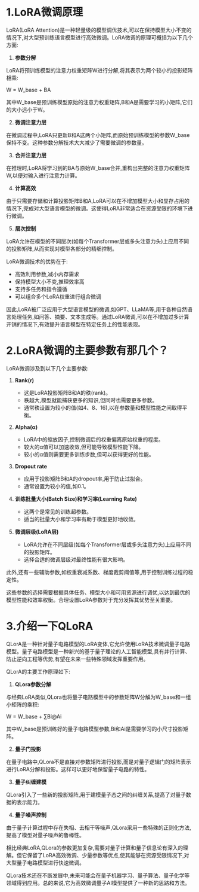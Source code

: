 # 1.LoRA微调原理
LoRA(LoRA Attention)是一种轻量级的模型调优技术,可以在保持模型大小不变的情况下,对大型预训练语言模型进行高效微调。LoRA微调的原理可概括为以下几个方面:

1. **参数分解**

LoRA将预训练模型的注意力权重矩阵W进行分解,将其表示为两个较小的投影矩阵相乘:

W = W_base + BA

其中W_base是预训练模型原始的注意力权重矩阵,B和A是需要学习的小矩阵,它们的大小远小于W。

2. **微调注意力层**

在微调过程中,LoRA只更新B和A这两个小矩阵,而原始预训练模型的参数W_base保持不变。这种参数分解技术大大减少了需要微调的参数量。

3. **合并注意力层**

在推理时,LoRA将学习到的BA与原始W_base合并,重构出完整的注意力权重矩阵W,以便对输入进行注意力计算。

4. **计算高效**

由于只需要存储和计算投影矩阵B和A,LoRA可以在不增加模型大小和显存占用的情况下,完成对大型语言模型的微调。这使得LoRA非常适合在资源受限的环境下进行微调。

5. **层次控制**

LoRA允许在模型的不同层次(如每个Transformer层或多头注意力头)上应用不同的投影矩阵,从而实现对模型各部分的精细控制。

LoRA微调技术的优势在于:

- 高效利用参数,减小内存需求
- 保持模型大小不变,推理效率高
- 支持多任务和指令遵循
- 可以组合多个LoRA权重进行组合微调

因此,LoRA被广泛应用于大型语言模型的微调,如GPT、LLaMA等,用于各种自然语言处理任务,如问答、摘要、文本生成等。通过LoRA微调,可以在不增加过多计算开销的情况下,有效提升语言模型在特定任务上的性能表现。

# 2.LoRA微调的主要参数有那几个？
LoRA微调涉及到以下几个主要参数:

1. **Rank(r)**
   - 这是LoRA投影矩阵B和A的秩(rank)。
   - 秩越大,模型就能捕获更多的知识,但同时也需要更多参数。
   - 通常秩设置为较小的值(如4、8、16),以在参数量和模型性能之间取得平衡。

2. **Alpha(α)** 
   - LoRA中的缩放因子,控制微调后的权重偏离原始权重的程度。
   - 较大的α值可以加速收敛,但可能导致模型性能下降。
   - 较小的α值则需要更多训练步数,但可以获得更好的性能。

3. **Dropout rate**
   - 应用于投影矩阵B和A的dropout率,用于防止过拟合。
   - 通常设置为较小的值,如0.1。

4. **训练批量大小(Batch Size)和学习率(Learning Rate)**
   - 这两个是常见的训练超参数。
   - 适当的批量大小和学习率有助于模型更好地收敛。

5. **微调层级(LoRA层)**
   - LoRA允许在不同层级(如每个Transformer层或多头注意力头)上应用不同的投影矩阵。
   - 选择合适的微调层级对最终性能有很大影响。

此外,还有一些辅助参数,如权重衰减系数、梯度裁剪阈值等,用于控制训练过程的稳定性。

这些参数的选择需要根据具体任务、模型大小和可用资源进行调优,以达到最优的模型性能和效率权衡。合理设置LoRA参数对于充分发挥其优势至关重要。

# 3.介绍一下QLoRA
QLorA是一种针对量子电路模型的LoRA变体,它允许使用LoRA技术微调量子电路模型。量子电路模型是一种新兴的基于量子理论的人工智能模型,具有并行计算、防止逆向工程等优势,有望在未来一些特殊领域发挥重要作用。

QLorA的主要工作原理如下:

1. **QLora参数分解**

与经典LoRA类似,QLora也将量子电路模型中的参数矩阵W分解为W_base和一组小矩阵的乘积:

W = W_base + ∑Bi@Ai

其中W_base是预训练好的量子电路模型参数,Bi和Ai是需要学习的小尺寸投影矩阵。

2. **量子门投影**

在量子电路中,QLora不是直接对参数矩阵进行投影,而是对量子逻辑门的矩阵表示进行LoRA分解和投影。这样可以更好地保留量子电路的特性。

3. **量子纠缠建模**

QLora引入了一些新的投影矩阵,用于建模量子态之间的纠缠关系,提高了对量子数据的表示能力。

4. **量子噪声控制**

由于量子计算过程中存在失相、去相干等噪声,QLora采用一些特殊的正则化方法,提高了模型对量子噪声的鲁棒性。

相比经典LoRA,QLora的参数更加复杂,需要对量子计算和量子信息论有深入的理解。但它保留了LoRA高效微调、少量参数等优点,使其能够在资源受限情况下,对大型量子电路模型进行快速微调。

QLora技术还在不断发展中,未来可能会在量子机器学习、量子算法、量子化学等领域得到应用。总的来说,它为高效微调量子AI模型提供了一种新的思路和方法。
